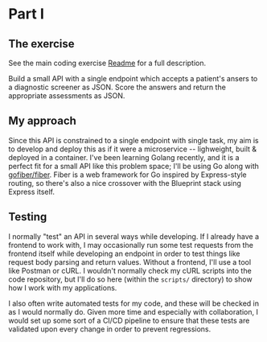 # Part I

## The exercise
See the main coding exercise [Readme](../Readme.md) for a full description.

Build a small API with a single endpoint which accepts a patient's ansers to a
diagnostic screener as JSON. Score the answers and return the appropriate
assessments as JSON.

## My approach
Since this API is constrained to a single endpoint with single task, my aim is
to develop and deploy this as if it were a microservice -- lighweight, built &
deployed in a container. I've been learning Golang recently, and it is a perfect
fit for a small API like this problem space; I'll be using Go along with
[gofiber/fiber](https://gofiber.io/). Fiber is a web framework for Go inspired
by Express-style routing, so there's also a nice crossover with the Blueprint
stack using Express itself.

## Testing
I normally "test" an API in several ways while developing. If I already have a
frontend to work with, I may occasionally run some test requests from the
frontend itself while developing an endpoint in order to test things like
request body parsing and return values. Without a frontend, I'll use a tool like
Postman or cURL. I wouldn't normally check my cURL scripts into the code
repository, but I'll do so here (within the `scripts/` directory) to show how I
work with my applications.

I also often write automated tests for my code, and these will be checked in as
I would normally do. Given more time and especially with collaboration, I would
set up some sort of a CI/CD pipeline to ensure that these tests are validated
upon every change in order to prevent regressions.
